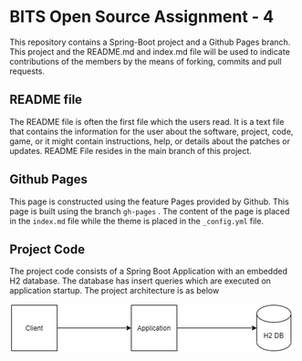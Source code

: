 # BITS Open Source Assignment - 4

This repository contains a Spring-Boot project and a Github Pages branch. This project and the README.md and index.md file will be used to indicate contributions of the members by the means of forking, commits and pull requests.


## README file

The README file is often the first file which the users read. It is a text file that contains the information for the user about the software, project, code, game, or it might contain instructions, help, or details about the patches or updates. README File resides in the main branch of this project.

## Github Pages

This page is constructed using the feature Pages provided by Github. This page is built using the branch ```gh-pages``` . The content of the page is placed in the ```index.md``` file while the theme is placed in the ```_config.yml```  file.

## Project Code

The project code consists of a Spring Boot Application with an embedded H2 database. The database has insert queries which are executed on application startup. The project architecture is as below

![Project Architecture](Arch.jpg)
